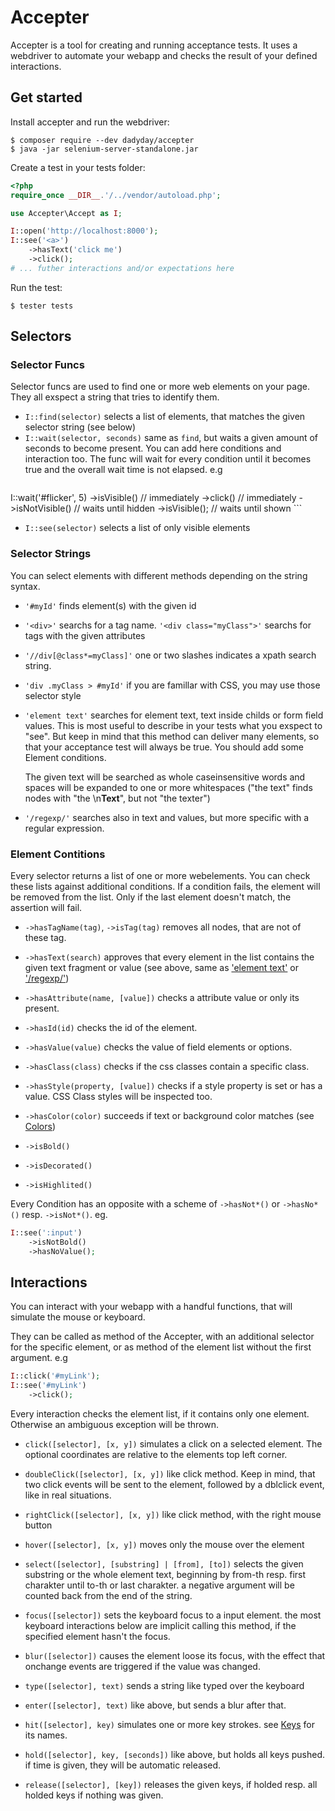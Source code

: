 # Accepter

Accepter is a tool for creating and running acceptance tests. It uses a webdriver to automate your webapp and checks the result of your defined interactions.

## Get started

Install accepter and run the webdriver:
```
$ composer require --dev dadyday/accepter
$ java -jar selenium-server-standalone.jar
```

Create a test in your tests folder:
```php
<?php
require_once __DIR__.'/../vendor/autoload.php';

use Accepter\Accept as I;

I::open('http://localhost:8000');
I::see('<a>')
    ->hasText('click me')
    ->click();
# ... futher interactions and/or expectations here
```
Run the test:
```
$ tester tests
```

## Selectors

### Selector Funcs

Selector funcs are used to find one or more web elements on your page. They all exspect a string that tries to identify them.

* `I::find(selector)`
    selects a list of elements, that matches the given selector string (see below)
* `I::wait(selector, seconds)`
    same as `find`, but waits a given amount of seconds to become present. You can add here conditions and interaction too. The func will wait for every condition until it becomes true and the overall wait time is not elapsed. e.g
    ```php
I::wait('#flicker', 5)
    ->isVisible() // immediately
    ->click() // immediately
    ->isNotVisible() // waits until hidden
    ->isVisible(); // waits until shown
    ```
* `I::see(selector)`
    selects a list of only visible elements

### Selector Strings

You can select elements with different methods depending on the string syntax.

* `'#myId'`
    finds element(s) with the given id

* `'<div>'`
    searchs for a tag name. `'<div class="myClass">'` searchs for tags with the given attributes

* `'//div[@class*=myClass]'`
    one or two slashes indicates a xpath search string.

* `'div .myClass > #myId'`
    if you are famillar with CSS, you may use those selector style

* <a name="element-text"></a>`'element text'`
    searches for element text, text inside childs or form field values. This is most useful to describe in your tests what you exspect to "see". But keep in mind that this method can deliver many elements, so that your acceptance test will always be true. You should add some Element conditions.

    The given text will be searched as whole caseinsensitive words and spaces will be expanded to one or more whitespaces ("the text" finds nodes with "the  \n<b>Text</b>", but not "the texter")

* <a name="regexp"></a>`'/regexp/'`
    searches also in text and values, but more specific with a regular expression.

### Element Contitions

Every selector returns a list of one or more webelements. You can check these lists against additional conditions. If a condition fails, the element will be removed from the list. Only if the last element doesn't match, the assertion will fail.

* `->hasTagName(tag)`, `->isTag(tag)`
    removes all nodes, that are not of these tag.

* `->hasText(search)`
    approves that every element in the list contains the given text fragment or value (see above, same as ['element text'](#element-text) or ['/regexp/'](#regexp))

* `->hasAttribute(name, [value])`
    checks a attribute value or only its present.

* `->hasId(id)`
    checks the id of the element.

* `->hasValue(value)`
    checks the value of field elements or options.

* `->hasClass(class)`
    checks if the css classes contain a specific class.

* `->hasStyle(property, [value])`
    checks if a style property is set or has a value.
    CSS Class styles will be inspected too.

* `->hasColor(color)`
    succeeds if text or background color matches
    (see [Colors](#colors))

* `->isBold()`

* `->isDecorated()`    

* `->isHighlited()`    

Every Condition has an opposite with a scheme of
`->hasNot*()` or `->hasNo*()` resp. `->isNot*()`. eg.
```php
I::see(':input')
    ->isNotBold()
    ->hasNoValue();
```

## Interactions

You can interact with your webapp with a handful functions, that will simulate the mouse or keyboard.

They can be called as method of the Accepter, with an additional selector for the specific element, or as method of the element list without the first argument. e.g

```php
I::click('#myLink');
I::see('#myLink')
    ->click();
```

Every interaction checks the element list, if it contains only one element. Otherwise an ambiguous exception will be thrown.

* `click([selector], [x, y])`
    simulates a click on a selected element. The optional coordinates are relative to the elements top left corner.

* `doubleClick([selector], [x, y])`
    like click method. Keep in mind, that two click events will be sent to the element, followed by a dblclick event, like in real situations.

* `rightClick([selector], [x, y])`
    like click method, with the right mouse button

* `hover([selector], [x, y])`
    moves only the mouse over the element

* `select([selector], [substring] | [from], [to])`
    selects the given substring or the whole element text, beginning by from-th resp. first charakter until to-th or last charakter. a negative argument will be counted back from the end of the string.

* `focus([selector])`
    sets the keyboard focus to a input element. the most keyboard interactions below are implicit calling this method, if the specified element hasn't the focus.

* `blur([selector])`
    causes the element loose its focus, with the effect that onchange events are triggered if the value was changed.

* `type([selector], text)`
    sends a string like typed over the keyboard

* `enter([selector], text)`
    like above, but sends a blur after that.

* `hit([selector], key)`
    simulates one or more key strokes. see [Keys](keys.md) for its names.

* `hold([selector], key, [seconds])`
    like above, but holds all keys pushed. if time is given, they will be automatic released.

* `release([selector], [key])`
    releases the given keys, if holded resp. all holded keys if nothing was given.

